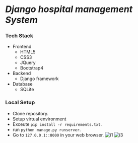 # _Django hospital management System_


<!-- about us & view patient -->
### Tech Stack
- Frontend
	- HTML5
	- CSS3
	- JQuery
    - Bootstrap4
- Backend
    - Django framework
- Database
    - SQLite 

### Local Setup
- Clone repository.
- Setup virtual environment
- Exceute `pip install -r requirements.txt`.
- run `python manage.py runserver`.
- Go to `127.0.0.1::8000` in your web browser.
![i1](https://user-images.githubusercontent.com/55643434/127517422-dfbbce46-5647-49e7-8228-0080996d739e.png)
![i3](https://user-images.githubusercontent.com/55643434/127517445-193fca70-6814-453e-ae50-c85ddd68067a.png)

